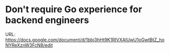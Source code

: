 # Don't require Go experience for backend engineers

URL: https://docs.google.com/document/d/1bbj3hHt9K1RIVXAlUwU1oGwtBtZ_hoNYReXznW3FcN8/edit
